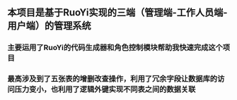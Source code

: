 ## 本项目是基于RuoYi实现的三端（管理端-工作人员端-用户端）的管理系统
### 主要运用了RuoYi的代码生成器和角色控制模块帮助我快速完成这个项目
### 最高涉及到了五张表的增删改查操作，利用了冗余字段让数据库的访问压力变小，也利用了逻辑外键实现不同表之间的数据关联
